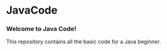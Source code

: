 # JavaCode

### Welcome to Java Code!

This repository contains all the basic code for a Java beginner. 